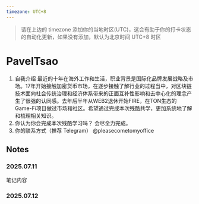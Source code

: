 ```yaml
---
timezone: UTC+8
---
```


> 请在上边的 timezone 添加你的当地时区(UTC)，这会有助于你的打卡状态的自动化更新，如果没有添加，默认为北京时间 UTC+8 时区


# PavelTsao

1. 自我介绍
最近的十年在海外工作和生活，职业背景是国际化品牌发展战略及市场。17年开始接触加密货币市场，在逐步接触了解行业的过程当中，对区块链技术面向社会传统治理和经济体系带来的正面互补性影响和去中心化的理念产生了很强的认同感。去年后半年从WEB2退休开始FIRE，在TON生态的Game-Fi项目做过市场和社区。希望通过完成本次残酷共学，更加系统地了解和梳理相关知识。
2. 你认为你会完成本次残酷学习吗？
会尽全力完成。
3. 你的联系方式（推荐 Telegram）
@pleasecometomyoffice
## Notes

<!-- Content_START -->

### 2025.07.11

笔记内容

### 2025.07.12

<!-- Content_END -->

